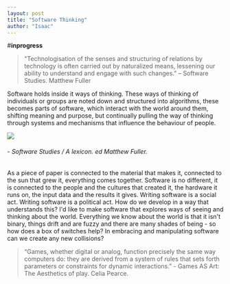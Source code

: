 ```yaml
---
layout: post
title: "Software Thinking"
author: "Isaac"
---
```


#**inprogress**

>"Technologisation of the senses and structuring of relations by technology is often carried out by naturalized means, lessening our ability to understand and engage with such changes." – Software Studies. Matthew Fuller

Software holds inside it ways of thinking. These ways of thinking of individuals or groups are noted down and structured into algorithms, these becomes parts of software, which interact with the world around them, shifting meaning and purpose, but continually pulling the way of thinking through systems and mechanisms that influence the behaviour of people.

![](https://isaac-art.github.io/images/socialcode.jpg)
###### - Software Studies / A lexicon. ed Matthew Fuller.

As a piece of paper is connected to the material that makes it, connected to the sun that grew it, everything comes together. Software is no different, it is connected to the people and the cultures that created it, the hardware it runs on, the input data and the results it gives. Writing software is a social act. Writing software is a political act. How do we develop in a way that understands this? I'd like to make software that explores ways of seeing and thinking about the world. Everything we know about the world is that it isn't binary, things drift and are fuzzy and there are many shades of being - so how does a box of switches help? 
In embracing and manipulating software can we create any new collisions?

>“Games, whether digital or analog, function precisely the same way computers do: they are derived from a system of rules that sets forth parameters or constraints for dynamic interactions.” - Games AS Art: The Aesthetics of play. Celia Pearce.


